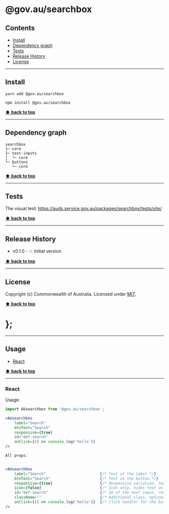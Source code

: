@gov.au/searchbox
============

> 


## Contents

* [Install](#install)
* [Dependency graph](#dependency-graph)
* [Tests](#tests)
* [Release History](#release-history)
* [License](#license)


----------------------------------------------------------------------------------------------------------------------------------------------------------------


## Install


```shell
yarn add @gov.au/searchbox
```

```shell
npm install @gov.au/searchbox
```


**[⬆ back to top](#contents)**


----------------------------------------------------------------------------------------------------------------------------------------------------------------


## Dependency graph

```shell
searchbox
├─ core
├─ text-inputs
│  └─ core
└─ buttons
   └─ core
```


**[⬆ back to top](#contents)**


----------------------------------------------------------------------------------------------------------------------------------------------------------------


## Tests

The visual test: https://auds.service.gov.au/packages/searchbox/tests/site/


**[⬆ back to top](#contents)**


----------------------------------------------------------------------------------------------------------------------------------------------------------------


## Release History

* v0.1.0 - 💥 Initial version


**[⬆ back to top](#contents)**


----------------------------------------------------------------------------------------------------------------------------------------------------------------


## License

Copyright (c) Commonwealth of Australia.
Licensed under [MIT](https://raw.githubusercontent.com/govau/design-system-components/packages/core/master/LICENSE).


**[⬆ back to top](#contents)**

# };

----------------------------------------------------------------------------------------------------------------------------------------------------------------


## Usage


* [React](#react)


**[⬆ back to top](#contents)**


----------------------------------------------------------------------------------------------------------------------------------------------------------------

### React

Usage:

```jsx
import AUsearchbox from '@gov.au/searchbox';

<AUsearchbox 
	label="Search" 
	btnText="Search"
	responsive={true}
	id="def-search"
	onClick={() => console.log('hello')}
/>

All props:


<AUsearchbox 
	label="Search"                        {/* Text of the label */}
	btnText="Search"                      {/* Text on the button */}
	responsive={true}                     {/* Responsive variation, text turns to icon on smaller devices*/}
	icon={false}                          {/* Icon only, hides text on button*/}
	id="def-search"                       {/* ID of the text input, required */}
	className=""                          {/* Additional class, optional */}
	onClick={() => console.log('hello')}  {/* Click handler for the button */}
/>


```

